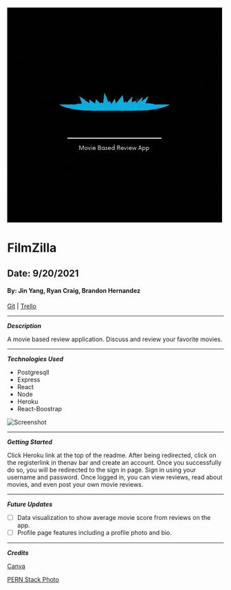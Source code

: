 ![FilmZilla](/images/FilmZilla.gif)

# FilmZilla

## Date: 9/20/2021

#### By: Jin Yang, Ryan Craig, Brandon Hernandez

[Git](https://github.com/jinyangb/Filmzilla) | [Trello](https://trello.com/b/RphGtCV2/filmzilla)

---

**_Description_**

A movie based review application. Discuss and review your favorite movies.

---

**_Technologies Used_**

- Postgresqll
- Express
- React
- Node
- Heroku
- React-Boostrap

![Screenshot](https://repository-images.githubusercontent.com/141744474/1ce68080-769e-11ea-8f62-d743905db95e)

---

**_Getting Started_**

Click Heroku link at the top of the readme. After being redirected, click on the registerlink in thenav bar and create an account. Once you successfully do so, you will be redirected to the sign in page. Sign in using your username and password. Once logged in, you can view reviews, read about movies, and even post your own movie reviews.

---

**_Future Updates_**

- [ ] Data visualization to show average movie score from reviews on the app.
- [ ] Profile page features including a profile photo and bio.

---

**_Credits_**

[Canva](canva.com)

[PERN Stack Photo](https://external-content.duckduckgo.com/iu/?u=http%3A%2F%2Fwww.anycouponcode.net%2Fwp-content%2Fuploads%2F2020%2F11%2FPERN-Stack-Build-a-Yelp-clone-PostgresExpressReactNode.jpg&f=1&nofb=1)
